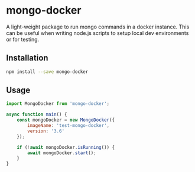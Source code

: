 # mongo-docker

A light-weight package to run mongo commands in a docker instance. This can be useful when writing node.js scripts to setup local dev environments or for testing.


## Installation

```bash
npm install --save mongo-docker
```

## Usage

```javascript
import MongoDocker from 'mongo-docker';

async function main() {
    const mongoDocker = new MongoDocker({
        imageName: 'test-mongo-docker',
        version: '3.6'
    });

    if (!await mongoDocker.isRunning()) {
        await mongoDocker.start();
    }
}
```


